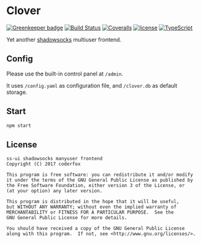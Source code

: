 Clover
=====

[![Greenkeeper badge](https://badges.greenkeeper.io/coderfox/ss-ui.svg)](https://greenkeeper.io/)
[![Build Status](https://img.shields.io/travis/coderfox/ss-ui.svg?style=flat-square)](https://travis-ci.org/coderfox/ss-ui)
[![Coveralls](https://img.shields.io/coveralls/coderfox/ss-ui.svg?style=flat-square)](https://coveralls.io/github/coderfox/ss-ui)
[![license](https://img.shields.io/github/license/coderfox/ss-ui.svg?style=flat-square)](https://github.com/coderfox/ss-ui/blob/master/LICENSE)
[![TypeScript](https://img.shields.io/badge/TypeScript-v2.3.4-blue.svg?style=flat-square)](https://www.typescriptlang.org/)

Yet another [shadowsocks](https://shadowsocks.org) multiuser frontend.

Config
-----

Please use the built-in control panel at `/admin`.

It uses `/config.yaml` as configuration file, and `/clover.db` as default storage.

Start
-----

```sh
npm start
```

License
-----

```
ss-ui shadowsocks manyuser frontend
Copyright (C) 2017 coderfox

This program is free software: you can redistribute it and/or modify
it under the terms of the GNU General Public License as published by
the Free Software Foundation, either version 3 of the License, or
(at your option) any later version.

This program is distributed in the hope that it will be useful,
but WITHOUT ANY WARRANTY; without even the implied warranty of
MERCHANTABILITY or FITNESS FOR A PARTICULAR PURPOSE.  See the
GNU General Public License for more details.

You should have received a copy of the GNU General Public License
along with this program.  If not, see <http://www.gnu.org/licenses/>.
```